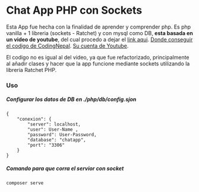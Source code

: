 # Chat App PHP con Sockets

Esta App fue hecha con la finalidad de aprender y comprender php. Es php vanilla + 1 libreria (sockets - Ratchet) y con mysql como DB, **esta basada en un video de youtube**, del cual procedo a dejar el [link aqui](https://www.youtube.com/watch?v=VnvzxGWiK54). [Donde conseguir el codigo de CodingNepal](https://www.codingnepalweb.com/chat-web-application-using-php/). [Su cuenta de Youtube](https://www.youtube.com/c/codingnepal).

El codigo no es igual al del video, ya que fue refactorizado, principalmente al añadir clases y hacer que la app funcione mediante sockets utilizando la libreria Ratchet PHP.

### Uso

##### Configurar los datos de DB en ./php/db/config.sjon

```
{
	"conexion": {
		"server": localhost,
		"user": User-Name ,
		"password": User-Password,
		"database": "chatapp",
		"port": "3306"
	}
}
```

##### Comando para que corra el servior con socket

```
composer serve
```
